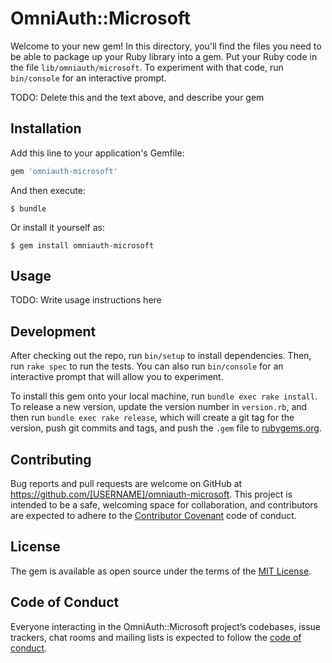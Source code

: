 # OmniAuth::Microsoft

Welcome to your new gem! In this directory, you'll find the files you need to be able to package up your Ruby library into a gem. Put your Ruby code in the file `lib/omniauth/microsoft`. To experiment with that code, run `bin/console` for an interactive prompt.

TODO: Delete this and the text above, and describe your gem

## Installation

Add this line to your application's Gemfile:

```ruby
gem 'omniauth-microsoft'
```

And then execute:

    $ bundle

Or install it yourself as:

    $ gem install omniauth-microsoft

## Usage

TODO: Write usage instructions here

## Development

After checking out the repo, run `bin/setup` to install dependencies. Then, run `rake spec` to run the tests. You can also run `bin/console` for an interactive prompt that will allow you to experiment.

To install this gem onto your local machine, run `bundle exec rake install`. To release a new version, update the version number in `version.rb`, and then run `bundle exec rake release`, which will create a git tag for the version, push git commits and tags, and push the `.gem` file to [rubygems.org](https://rubygems.org).

## Contributing

Bug reports and pull requests are welcome on GitHub at https://github.com/[USERNAME]/omniauth-microsoft. This project is intended to be a safe, welcoming space for collaboration, and contributors are expected to adhere to the [Contributor Covenant](http://contributor-covenant.org) code of conduct.

## License

The gem is available as open source under the terms of the [MIT License](https://opensource.org/licenses/MIT).

## Code of Conduct

Everyone interacting in the OmniAuth::Microsoft project’s codebases, issue trackers, chat rooms and mailing lists is expected to follow the [code of conduct](https://github.com/[USERNAME]/omniauth-microsoft/blob/master/CODE_OF_CONDUCT.md).
